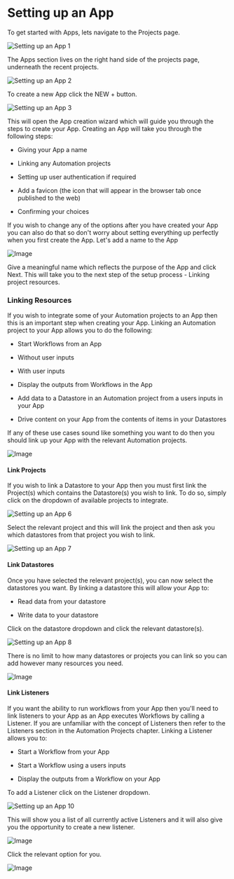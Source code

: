 
# Setting up an App



To get started with Apps, lets navigate to the Projects page.
 

![Setting up an App 1](https://docs.toca.io/hs-fs/hubfs/Setting%20up%20an%20App%201.png?width=602&name=Setting%20up%20an%20App%201.png) 

The Apps section lives on the right hand side of the projects page, underneath the recent projects.

![Setting up an App 2](https://docs.toca.io/hs-fs/hubfs/Setting%20up%20an%20App%202.png?width=602&name=Setting%20up%20an%20App%202.png) 

To create a new App click the NEW + button.

![Setting up an App 3](https://docs.toca.io/hs-fs/hubfs/Setting%20up%20an%20App%203.png?width=435&name=Setting%20up%20an%20App%203.png) 

This will open the App creation wizard which will guide you through the steps to create your App. Creating an App will take you through the following steps:


- Giving your App a name


- Linking any Automation projects


- Setting up user authentication if required


- Add a favicon (the icon that will appear in the browser tab once published to the web)


- Confirming your choices

If you wish to change any of the options after you have created your App you can also do that so don't worry about setting everything up perfectly when you first create the App.
Let's add a name to the App

![Image](https://lh3.googleusercontent.com/2MYZOfdT_16jAMD2_Mm79LuA8OQbj9LrK87xTUGcDvL7QiFs9HiNeC1lXJ2h_uBGK35_hMpb57vSzOzjtIVbJK9f0kL_xJOVCFlb4MFFQHNAFoG0LPSS9pMHJJIPCJ2VbIu3hRdK) 

Give a meaningful name which reflects the purpose of the App and click Next. This will take you to the next step of the setup process - Linking project resources.

### Linking Resources

If you wish to integrate some of your Automation projects to an App then this is an important step when creating your App.
Linking an Automation project to your App allows you to do the following:


- Start Workflows from an App



- Without user inputs


- With user inputs


- Display the outputs from Workflows in the App


- Add data to a Datastore in an Automation project from a users inputs in your App


- Drive content on your App from the contents of items in your Datastores

If any of these use cases sound like something you want to do then you should link up your App with the relevant Automation projects.
 

![Image](https://lh6.googleusercontent.com/dGxlPvxgEE873UR4awaMnuqDM7pMPCe3SBWpBRNH-vQHYz7RF5tioyxNv8i6kSDG4abH4sXyDpVH72NRebwPXvaTA2LKJ8q5KaM7TLQZyQ4FMapK5c2Fa2uJSfFYw9lspBiAooLd) 


#### Link Projects

If you wish to link a Datastore to your App then you must first link the Project(s) which contains the Datastore(s) you wish to link. 
To do so, simply click on the dropdown of available projects to integrate.

![Setting up an App 6](https://docs.toca.io/hs-fs/hubfs/Setting%20up%20an%20App%206.png?width=577&name=Setting%20up%20an%20App%206.png) 

Select the relevant project and this will link the project and then ask you which datastores from that project you wish to link.

![Setting up an App 7](https://docs.toca.io/hs-fs/hubfs/Setting%20up%20an%20App%207.png?width=534&name=Setting%20up%20an%20App%207.png) 

 

#### Link Datastores

Once you have selected the relevant project(s), you can now select the datastores you want. By linking a datastore this will allow your App to:


- Read data from your datastore


- Write data to your datastore

Click on the datastore dropdown and click the relevant datastore(s).

![Setting up an App 8](https://docs.toca.io/hs-fs/hubfs/Setting%20up%20an%20App%208.png?width=534&name=Setting%20up%20an%20App%208.png) 

There is no limit to how many datastores or projects you can link so you can add however many resources you need.

![Image](https://lh4.googleusercontent.com/UVVARFLSle-7JTZwEfSdbYPXhl80GvNWuYxw9WmDiwHezQCoPmy6cuaA0znDFuLbTidfJdA1zYTz9eKo8KTKQW0x-_3xBsze777VeLyBTW_WMsf2Al4kHYW_MtYI5yER5XDzX5hG) 


#### Link Listeners

If you want the ability to run workflows from your App then you'll need to link listeners to your App as an App executes Workflows by calling a Listener. If you are unfamiliar with the concept of Listeners then refer to the Listeners section in the Automation Projects chapter.
Linking a Listener allows you to:


- Start a Workflow from your App


- Start a Workflow using a users inputs


- Display the outputs from a Workflow on your App

To add a Listener click on the Listener dropdown.

![Setting up an App 10](https://docs.toca.io/hs-fs/hubfs/Setting%20up%20an%20App%2010.png?width=541&name=Setting%20up%20an%20App%2010.png) 

This will show you a list of all currently active Listeners and it will also give you the opportunity to create a new listener.

![Image](https://lh3.googleusercontent.com/VTzLdTMEjpwz-Q58cgawKUi2nlGKk0XmMOS1yQ9lPIGI2yzkMlP-7n3CcOlglg5N_r5h2oj3AfW13rz3Z-vuEo3CgX17LOeuNE-5PDuhD5LDD8lfX_zXbYEi8oETSVhoTyONQnY3) 

Click the relevant option for you.

![Image](https://lh6.googleusercontent.com/jwtHPYeuUOhFedJexDU_LTydiCWaj7k1Lw1Oey992FiLT-yrXl4mY8vHj-ykRpCWEdHL1D6pDUSijHttPpTNmLfUUh0Y5IL0rwYdcNoqMTX_Mg-0Y8Ik6paXM8m0pZdrWsIwEfmB) 

 
